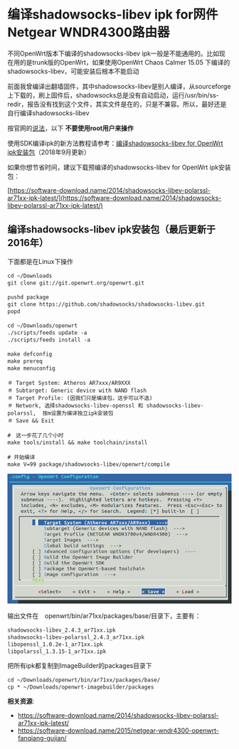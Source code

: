 编译shadowsocks-libev ipk for网件Netgear WNDR4300路由器
================================

不同OpenWrt版本下编译的shadowsocks-libev ipk一般是不能通用的。比如现在用的是trunk版的OpenWrt，如果使用OpenWrt Chaos Calmer 15.05 下编译的shadowsocks-libev，可能安装后根本不能启动

前面我曾编译出翻墙固件，其中shadowsocks-libev是别人编译，从sourceforge上下载的，刷上固件后，shadowsocks总是没有自动启动，运行/usr/bin/ss-redir，报告没有找到这个文件，其实文件是在的，只是不兼容。所以，最好还是自行编译shadowsocks-libev

按官网的[说法](https://openwrt.org/docs/guide-developer/build-system/use-buildsystem)，以下 **不要使用root用户来操作**

使用SDK编译ipk的新方法教程请参考：[编译shadowsocks-libev for OpenWrt ipk安装包](../04.1.md)（2018年9月更新）

如果你想节省时间，建议下载预编译的shadowsocks-libev for OpenWrt ipk安装包：

[https://software-download.name/2014/shadowsocks-libev-polarssl-ar71xx-ipk-latest/](https://software-download.name/2014/shadowsocks-libev-polarssl-ar71xx-ipk-latest/)

编译shadowsocks-libev ipk安装包（最后更新于2016年）
--------

下面都是在Linux下操作

    cd ~/Downloads
    git clone git://git.openwrt.org/openwrt.git

    pushd package
    git clone https://github.com/shadowsocks/shadowsocks-libev.git
    popd

    cd ~/Downloads/openwrt
    ./scripts/feeds update -a
    ./scripts/feeds install -a

    make defconfig
    make prereq
    make menuconfig

    ＃ Target System: Atheros AR7xxx/AR9XXX
    ＃ Subtarget: Generic device with NAND flash
    ＃ Target Profile: (因我们只是编译包，这步可以不选)
    ＃ Network, 选择shadowsocks-libev-openssl 和 shadowsocks-libev-polarssl,  按m设置为编译独立ipk安装包
    ＃ Save && Exit

    #　这一步花了几个小时
    make tools/install && make toolchain/install

    # 开始编译
    make V=99 package/shadowsocks-libev/openwrt/compile

![OpenWrt Image Build选择Target System](images/2.shadowsocks-libev-ipk-menuconfig.png)

输出文件在　openwrt/bin/ar71xx/packages/base/目录下，主要有：

    shadowsocks-libev_2.4.3_ar71xx.ipk
    shadowsocks-libev-polarssl_2.4.3_ar71xx.ipk
    libopenssl_1.0.2e-1_ar71xx.ipk
    libpolarssl_1.3.15-1_ar71xx.ipk

把所有ipk都复制到ImageBuilder的packages目录下

    cd ~/Downloads/openwrt/bin/ar71xx/packages/base/
    cp * ~/Downloads/openwrt-imagebuilder/packages

**相关资源**:

- https://software-download.name/2014/shadowsocks-libev-polarssl-ar71xx-ipk-latest/
- https://software-download.name/2015/netgear-wndr4300-openwrt-fanqiang-gujian/